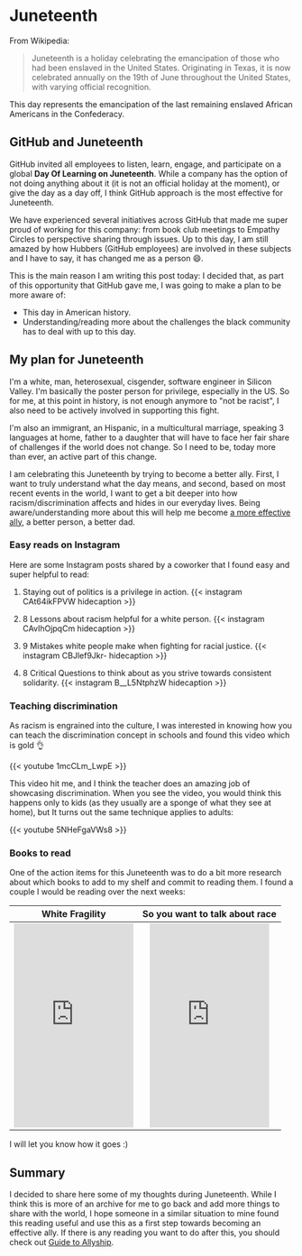 # Juneteenth


From Wikipedia:
> Juneteenth is a holiday celebrating the emancipation of those who had been enslaved in the United States. Originating in Texas, it is now celebrated annually on the 19th of June throughout the United States, with varying official recognition. 

This day represents the emancipation of the last remaining enslaved African Americans in the Confederacy.

## GitHub and Juneteenth
GitHub invited all employees to listen, learn, engage, and participate on a global **Day Of Learning on Juneteenth**.
While a company has the option of not doing anything about it (it is not an official holiday at the moment), or give the day as a day off, I think GitHub approach is the most effective for Juneteenth.

We have experienced several initiatives across GitHub that made me super proud of working for this company: from book club meetings to Empathy Circles to perspective sharing through issues. Up to this day, I am still amazed by how Hubbers (GitHub employees) are involved in these subjects and I have to say, it has changed me as a person :smile:.

This is the main reason I am writing this post today: I decided that, as part of this opportunity that GitHub gave me, I was going to make a plan to be more aware of:
- This day in American history.
- Understanding/reading more about the challenges the black community has to deal with up to this day. 

## My plan for Juneteenth
I'm a white, man, heterosexual, cisgender, software engineer in Silicon Valley. I'm basically the poster person for privilege, especially in the US. So for me, at this point in history, is not enough anymore to "not be racist", I also need to be actively involved in supporting this fight.

I'm also an immigrant, an Hispanic, in a multicultural marriage, speaking 3 languages at home, father to a daughter that will have to face her fair share of challenges if the world does not change. So I need to be, today more than ever, an active part of this change.

I am celebrating this Juneteenth by trying to become a better ally. First, I want to truly understand what the day means, and second, based on most recent events in the world, I want to get a bit deeper into how racism/discrimination affects and hides in our everyday lives. Being aware/understanding more about this will help me become [a more effective ally](https://guidetoallyship.com/), a better person, a better dad.

### Easy reads on Instagram
Here are some Instagram posts shared by a coworker that I found easy and super helpful to read:

1. Staying out of politics is a privilege in action.
{{< instagram CAt64ikFPVW hidecaption >}}

2. 8 Lessons about racism helpful for a white person.
{{< instagram CAvIhOjpqCm hidecaption >}}

3. 9 Mistakes white people make when fighting for racial justice.
{{< instagram CBJlef9Jkr- hidecaption >}}

4. 8 Critical Questions to think about as you strive towards consistent solidarity.
{{< instagram B__L5NtphzW hidecaption >}}

### Teaching discrimination
As racism is engrained into the culture, I was interested in knowing how you can teach the discrimination concept in schools and found this video which is gold :ok_hand:

{{< youtube 1mcCLm_LwpE >}}

This video hit me, and I think the teacher does an amazing job of showcasing discrimination.
When you see the video, you would think this happens only to kids (as they usually are a sponge of what they see at home), but It turns out the same technique applies to adults:

{{< youtube 5NHeFgaVWs8 >}}

### Books to read
One of the action items for this Juneteenth was to do a bit more research about which books to add to my shelf and commit to reading them. I found a couple I would be reading over the next weeks:

|  White Fragility  | So you want to talk about race |
|:------:|:---------------:|
| <iframe type="text/html" width="212" height="362" frameborder="0" allowfullscreen style="max-width:100%" src="https://read.amazon.com/kp/card?asin=B07638ZFN1&preview=newtab&linkCode=kpe&ref_=cm_sw_r_kb_dp_cSN7EbJR297PS&tag=josedab-20&hideShare=true" ></iframe> |      <iframe type="text/html" width="212" height="362" frameborder="0" allowfullscreen style="max-width:100%" src="https://read.amazon.com/kp/card?asin=B07QBNKJTZ&preview=inline&linkCode=kpe&ref_=cm_sw_r_kb_dp_yXN7EbJKRHVQN&tag=josedab-20&hideShare=true" ></iframe>     |

I will let you know how it goes :)

## Summary
I decided to share here some of my thoughts during Juneteenth. While I think this is more of an archive for me to go back and add more things to share with the world, I hope someone in a similar situation to mine found this reading useful and use this as a first step towards becoming an effective ally. If there is any reading you want to do after this, you should check out [Guide to Allyship](https://guidetoallyship.com/).
